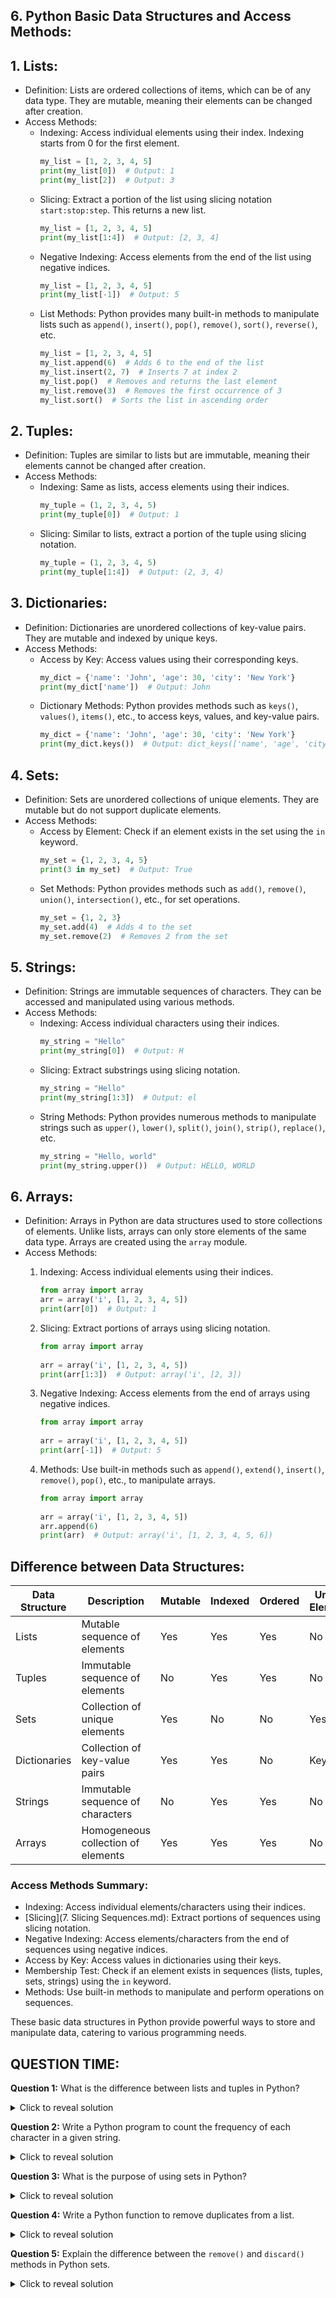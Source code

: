 ## 6. Python Basic Data Structures and Access Methods:

## 1. Lists:
   - Definition: Lists are ordered collections of items, which can be of any data type. They are mutable, meaning their elements can be changed after creation.
   - Access Methods:
     - Indexing: Access individual elements using their index. Indexing starts from 0 for the first element.
       ```python
       my_list = [1, 2, 3, 4, 5]
       print(my_list[0])  # Output: 1
       print(my_list[2])  # Output: 3
       ```
     - Slicing: Extract a portion of the list using slicing notation `start:stop:step`. This returns a new list.
       ```python
       my_list = [1, 2, 3, 4, 5]
       print(my_list[1:4])  # Output: [2, 3, 4]
       ```
     - Negative Indexing: Access elements from the end of the list using negative indices.
       ```python
       my_list = [1, 2, 3, 4, 5]
       print(my_list[-1])  # Output: 5
       ```
     - List Methods: Python provides many built-in methods to manipulate lists such as `append()`, `insert()`, `pop()`, `remove()`, `sort()`, `reverse()`, etc.
       ```python
       my_list = [1, 2, 3, 4, 5]
       my_list.append(6)  # Adds 6 to the end of the list
       my_list.insert(2, 7)  # Inserts 7 at index 2
       my_list.pop()  # Removes and returns the last element
       my_list.remove(3)  # Removes the first occurrence of 3
       my_list.sort()  # Sorts the list in ascending order
       ```

## 2. Tuples:
   - Definition: Tuples are similar to lists but are immutable, meaning their elements cannot be changed after creation.
   - Access Methods:
     - Indexing: Same as lists, access elements using their indices.
       ```python
       my_tuple = (1, 2, 3, 4, 5)
       print(my_tuple[0])  # Output: 1
       ```
     - Slicing: Similar to lists, extract a portion of the tuple using slicing notation.
       ```python
       my_tuple = (1, 2, 3, 4, 5)
       print(my_tuple[1:4])  # Output: (2, 3, 4)
       ```

## 3. Dictionaries:
   - Definition: Dictionaries are unordered collections of key-value pairs. They are mutable and indexed by unique keys.
   - Access Methods:
     - Access by Key: Access values using their corresponding keys.
       ```python
       my_dict = {'name': 'John', 'age': 30, 'city': 'New York'}
       print(my_dict['name'])  # Output: John
       ```
     - Dictionary Methods: Python provides methods such as `keys()`, `values()`, `items()`, etc., to access keys, values, and key-value pairs.
       ```python
       my_dict = {'name': 'John', 'age': 30, 'city': 'New York'}
       print(my_dict.keys())  # Output: dict_keys(['name', 'age', 'city'])
       ```

## 4. Sets:
   - Definition: Sets are unordered collections of unique elements. They are mutable but do not support duplicate elements.
   - Access Methods:
     - Access by Element: Check if an element exists in the set using the `in` keyword.
       ```python
       my_set = {1, 2, 3, 4, 5}
       print(3 in my_set)  # Output: True
       ```
     - Set Methods: Python provides methods such as `add()`, `remove()`, `union()`, `intersection()`, etc., for set operations.
       ```python
       my_set = {1, 2, 3}
       my_set.add(4)  # Adds 4 to the set
       my_set.remove(2)  # Removes 2 from the set
       ```
## 5. Strings:
   - Definition: Strings are immutable sequences of characters. They can be accessed and manipulated using various methods.
   - Access Methods:
     - Indexing: Access individual characters using their indices.
       ```python
       my_string = "Hello"
       print(my_string[0])  # Output: H
       ```
     - Slicing: Extract substrings using slicing notation.
       ```python
       my_string = "Hello"
       print(my_string[1:3])  # Output: el
       ```
     - String Methods: Python provides numerous methods to manipulate strings such as `upper()`, `lower()`, `split()`, `join()`, `strip()`, `replace()`, etc.
       ```python
       my_string = "Hello, world"
       print(my_string.upper())  # Output: HELLO, WORLD
       ```

## 6. Arrays:
   - Definition: Arrays in Python are data structures used to store collections of elements. Unlike lists, arrays can only store elements of the same data type. Arrays are created using the `array` module.
   - Access Methods:
       1. Indexing: Access individual elements using their indices.
          ```python
          from array import array
          arr = array('i', [1, 2, 3, 4, 5])
          print(arr[0])  # Output: 1
          ```
      
      3. Slicing: Extract portions of arrays using slicing notation.
         ```python
         from array import array
      
         arr = array('i', [1, 2, 3, 4, 5])
         print(arr[1:3])  # Output: array('i', [2, 3])
         ```
      
      4. Negative Indexing: Access elements from the end of arrays using negative indices.
         ```python
         from array import array
      
         arr = array('i', [1, 2, 3, 4, 5])
         print(arr[-1])  # Output: 5
         ```
      
      5. Methods: Use built-in methods such as `append()`, `extend()`, `insert()`, `remove()`, `pop()`, etc., to manipulate arrays.
         ```python
         from array import array
      
         arr = array('i', [1, 2, 3, 4, 5])
         arr.append(6)
         print(arr)  # Output: array('i', [1, 2, 3, 4, 5, 6])
         ```

## Difference between Data Structures:

| Data Structure | Description                              | Mutable | Indexed | Ordered | Unique Elements |
|----------------|------------------------------------------|---------|---------|---------|-----------------|
| Lists          | Mutable sequence of elements             | Yes     | Yes     | Yes     | No              |
| Tuples         | Immutable sequence of elements           | No      | Yes     | Yes     | No              |
| Sets           | Collection of unique elements            | Yes     | No      | No      | Yes             |
| Dictionaries   | Collection of key-value pairs            | Yes     | Yes     | No      | Keys            |
| Strings        | Immutable sequence of characters         | No      | Yes     | Yes     | No              |
| Arrays         | Homogeneous collection of elements       | Yes     | Yes     | Yes     | No              |


### Access Methods Summary:
   - Indexing: Access individual elements/characters using their indices.
   - [Slicing](7. Slicing Sequences.md): Extract portions of sequences using slicing notation.
   - Negative Indexing: Access elements/characters from the end of sequences using negative indices.
   - Access by Key: Access values in dictionaries using their keys.
   - Membership Test: Check if an element exists in sequences (lists, tuples, sets, strings) using the `in` keyword.
   - Methods: Use built-in methods to manipulate and perform operations on sequences.

These basic data structures in Python provide powerful ways to store and manipulate data, catering to various programming needs.

## QUESTION TIME:

**Question 1:** What is the difference between lists and tuples in Python?

<details>
<summary>Click to reveal solution</summary>

**Answer:**
The main difference between lists and tuples in Python is mutability. Lists are mutable, meaning their elements can be changed after creation, while tuples are immutable, meaning their elements cannot be changed after creation. Additionally, lists are denoted by square brackets `[ ]`, whereas tuples are denoted by parentheses `( )`.
</details>

**Question 2:** Write a Python program to count the frequency of each character in a given string.

<details>
<summary>Click to reveal solution</summary>

**Answer:**
```python
def count_characters(string):
    char_freq = {}
    for char in string:
        if char in char_freq:
            char_freq[char] += 1
        else:
            char_freq[char] = 1
    return char_freq

string = "hello"
print(count_characters(string))  # Output: {'h': 1, 'e': 1, 'l': 2, 'o': 1}
```
</details>

**Question 3:** What is the purpose of using sets in Python?

<details>
<summary>Click to reveal solution</summary>

**Answer:**
Sets in Python are used to store unique elements. They are particularly useful when dealing with tasks that require unique elements or need to perform set operations such as union, intersection, difference, etc. Sets also provide efficient membership testing using the `in` keyword.
</details>

**Question 4:** Write a Python function to remove duplicates from a list.

<details>
<summary>Click to reveal solution</summary>

**Answer:**
```python
def remove_duplicates(lst):
    return list(set(lst))

my_list = [1, 2, 2, 3, 4, 4, 5]
print(remove_duplicates(my_list))  # Output: [1, 2, 3, 4, 5]
```
</details>

**Question 5:** Explain the difference between the `remove()` and `discard()` methods in Python sets.

<details>
<summary>Click to reveal solution</summary>

**Answer:**
The `remove()` method in Python sets removes a specified element from the set. If the element is not present in the set, it raises a `KeyError`. On the other hand, the `discard()` method also removes a specified element from the set, but it does not raise any error if the element is not present.
</details>

